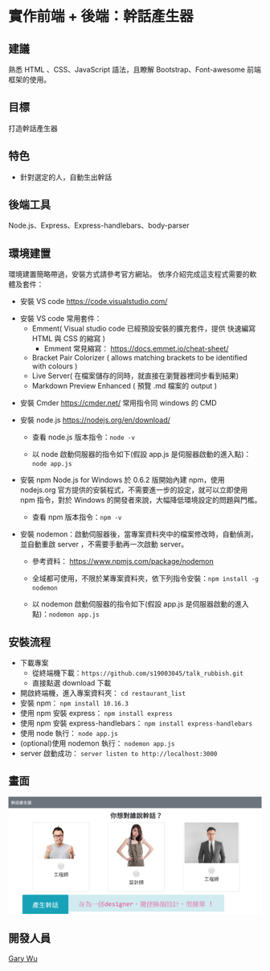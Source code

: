 # 實作前端 + 後端：幹話產生器

## 建議

熟悉 HTML 、CSS、JavaScript 語法，且瞭解 Bootstrap、Font-awesome 前端框架的使用。

## 目標

打造幹話產生器

## 特色

- 針對選定的人，自動生出幹話

## 後端工具

Node.js、Express、Express-handlebars、body-parser

## 環境建置

環境建置簡略帶過，安裝方式請參考官方網站。
依序介紹完成這支程式需要的軟體及套件：

- 安裝 VS code
  https://code.visualstudio.com/

* 安裝 VS code 常用套件：
  - Emment( Visual studio code 已經預設安裝的擴充套件，提供 快速編寫 HTML 與 CSS 的縮寫 )
    - Emment 常見縮寫： https://docs.emmet.io/cheat-sheet/
  - Bracket Pair Colorizer ( allows matching brackets to be identified with colours )
  - Live Server( 在檔案儲存的同時，就直接在瀏覽器裡同步看到結果)
  - Markdown Preview Enhanced ( 預覽 .md 檔案的 output )

- 安裝 Cmder
  https://cmder.net/
  常用指令同 windows 的 CMD
- 安裝 node.js
  https://nodejs.org/en/download/

  - 查看 node.js 版本指令：`node -v`

  - 以 node 啟動伺服器的指令如下(假設 app.js 是伺服器啟動的進入點)：`node app.js`

- 安裝 npm
  Node.js for Windows 於 0.6.2 版開始內建 npm，使用 nodejs.org 官方提供的安裝程式，不需要進一步的設定，就可以立即使用 npm 指令，對於 Windows 的開發者來說，大幅降低環境設定的問題與門檻。
  - 查看 npm 版本指令：`npm -v`
- 安裝 nodemon：啟動伺服器後，當專案資料夾中的檔案修改時，自動偵測，並自動重啟 server ，不需要手動再一次啟動 server。

  - 參考資料： https://www.npmjs.com/package/nodemon
  - 全域都可使用，不限於某專案資料夾，依下列指令安裝：`npm install -g nodemon`

  - 以 nodemon 啟動伺服器的指令如下(假設 app.js 是伺服器啟動的進入點)：`nodemon app.js`

## 安裝流程

- 下載專案
  - 從終端機下載：`https://github.com/s19003045/talk_rubbish.git`
  - 直接點選 download 下載
- 開啟終端機，進入專案資料夾：
  `cd restaurant_list`
- 安裝 npm：
  `npm install 10.16.3`
- 使用 npm 安裝 express：
  `npm install express`
- 使用 npm 安裝 express-handlebars：
  `npm install express-handlebars`
- 使用 node 執行：
  `node app.js`
- (optional)使用 nodemon 執行：
  `nodemon app.js`
- server 啟動成功：
  `server listen to http://localhost:3000`

## 畫面

![首頁](https://github.com/s19003045/talk_rubbish/blob/master/public/images/talk_rubbish.png)

## 開發人員

[Gary Wu](https://github.com/s19003045)
